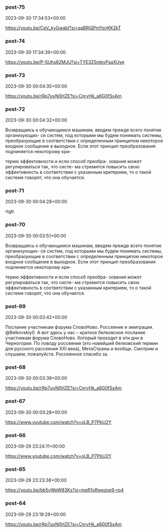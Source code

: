 
### post-75

2023-09-30 17:34:53+00:00

https://youtu.be/CpV_kyGwabI?si=qaBRjQPmYsnKK2kT




### post-74

2023-09-30 17:34:39+00:00

https://youtu.be/P-SUhs62MJU?si=TYE3Z5mbyPsaXUye




### post-73

2023-09-30 00:04:35+00:00

https://youtu.be/rRp7uyN0HZE?si=CnrvHk_a6G0fSxAm




### post-72

2023-09-30 00:04:32+00:00

Возвращаясь к обучающимся машинам, введем прежде всего понятие организующих- ся систем, под которыми мы будем понимать системы, преобразующие в соответствии с определенным принципом некоторое входное сообщение в выходное. Если этот принцип
преобразования подчиняется некоторому кри-

 терию эффективности и если способ преобра- зования может регулироваться так, что систе- ма стремится повысить свою эффективность в соответствии с указанным критерием, то о такой системе говорят, что она обучается.




### post-71

2023-09-30 00:04:28+00:00

rtgtr




### post-70

2023-09-30 00:03:51+00:00

Возвращаясь к обучающимся машинам, введем прежде всего понятие организующих- ся систем, под которыми мы будем понимать системы, преобразующие в соответствии с определенным принципом некоторое входное сообщение в выходное. Если этот принцип
преобразования подчиняется некоторому кри-

 терию эффективности и если способ преобра- зования может регулироваться так, что систе- ма стремится повысить свою эффективность в соответствии с указанным критерием, то о такой системе говорят, что она обучается.




### post-69

2023-09-30 00:03:42+00:00

Послание участникам форума СловоНово. Россеяние и эмиграция. @BelkovskiyS ​
А вот здесь у нас – краткое белковское послание участникам форума СловоНово. Который проходит в эти дни в Черногории. По поводу россеяния (это новейший белковский термин для русского рассеяния XXI века), МетаСтраны и вообще. Смотрим и слушаем, пожалуйста. Россеянное спасибо за.




### post-68

2023-09-30 00:03:39+00:00

https://youtu.be/rRp7uyN0HZE?si=CnrvHk_a6G0fSxAm




### post-67

2023-09-30 00:03:28+00:00

https://www.youtube.com/watch?v=oLB_P7PbU2Y




### post-66

2023-09-29 23:24:11+00:00

https://www.youtube.com/watch?v=oLB_P7PbU2Y




### post-65

2023-09-29 23:23:38+00:00

https://youtu.be/bb5vWeW83Ks?si=mpR1oRwezpe9-rp4




### post-64

2023-09-29 23:19:29+00:00

https://youtu.be/rRp7uyN0HZE?si=CnrvHk_a6G0fSxAm




